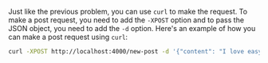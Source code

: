 Just like the previous problem, you can use `curl` to make the request. To make a post request, you need to add the `-XPOST` option and to pass the JSON object, you need to add the `-d` option. Here's an example of how you can make a post request using `curl`:

```bash
curl -XPOST http://localhost:4000/new-post -d '{"content": "I love easyshell.sh", "author": "literally everyone"}'
```
